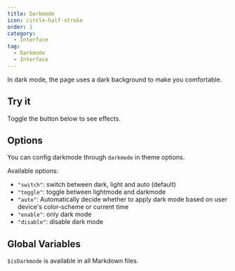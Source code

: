```yaml
---
title: Darkmode
icon: circle-half-stroke
order: 1
category:
  - Interface
tag:
  - Darkmode
  - Interface
---
```


In dark mode, the page uses a dark background to make you comfortable.

<!-- more -->

## Try it

Toggle the button below to see effects.

<AppearanceSwitch />

## Options

You can config darkmode through `darkmode` in theme options.

Available options:

- `"switch"`: switch between dark, light and auto (default)
- `"toggle"`: toggle between lightmode and darkmode
- `"auto"`: Automatically decide whether to apply dark mode based on user device's color-scheme or current time
- `"enable"`: only dark mode
- `"disable"`: disable dark mode

## Global Variables

`$isDarkmode` is available in all Markdown files.

<script setup lang="ts">
import AppearanceSwitch from "@theme-hope/modules/outlook/components/AppearanceSwitch"
</script>
